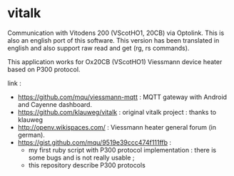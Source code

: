 vitalk
======

Communication with Vitodens 200 (VScotHO1, 20CB) via Optolink. This is also an english port of this software. This version has been translated in english and also support raw read and get (rg, rs commands).

This application works for Ox20CB (VScotHO1) Viessmann device heater based on P300 protocol.

link :
* https://github.com/mqu/viessmann-mqtt : MQTT gateway with Android and Cayenne dashboard.
* https://github.com/klauweg/vitalk : original vitalk project : thanks to klauweg
* http://openv.wikispaces.com/ : Viessmann heater general forum (in german).
* https://gist.github.com/mqu/9519e39ccc474f111ffb : 
  * my first ruby script with P300 protocol implementation : there is some bugs and is not really usable ; 
  * this repository describe P300 protocols
